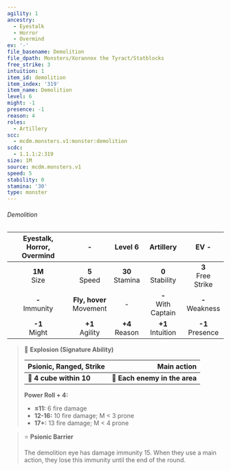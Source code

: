```yaml
---
agility: 1
ancestry:
  - Eyestalk
  - Horror
  - Overmind
ev: '-'
file_basename: Demolition
file_dpath: Monsters/Xorannox the Tyract/Statblocks
free_strike: 3
intuition: 1
item_id: demolition
item_index: '319'
item_name: Demolition
level: 6
might: -1
presence: -1
reason: 4
roles:
  - Artillery
scc:
  - mcdm.monsters.v1:monster:demolition
scdc:
  - 1.1.1:2:319
size: 1M
source: mcdm.monsters.v1
speed: 5
stability: 0
stamina: '30'
type: monster
---
```


###### Demolition

| Eyestalk, Horror, Overmind |              -               |       Level 6       |        Artillery        |          EV -          |
| :------------------------: | :--------------------------: | :-----------------: | :---------------------: | :--------------------: |
|      **1M**<br/> Size      |       **5**<br/> Speed       | **30**<br/> Stamina |  **0**<br/> Stability   | **3**<br/> Free Strike |
|    **-**<br/> Immunity     | **Fly, hover**<br/> Movement |          -          | **-**<br/> With Captain |  **-**<br/> Weakness   |
|     **-1**<br/> Might      |     **+1**<br/> Agility      | **+4**<br/> Reason  |  **+1**<br/> Intuition  |  **-1**<br/> Presence  |

<!-- -->
> 🔳 **Explosion (Signature Ability)**
>
> | **Psionic, Ranged, Strike** |               **Main action** |
> | --------------------------- | ----------------------------: |
> | **📏 4 cube within 10**     | **🎯 Each enemy in the area** |
>
> **Power Roll + 4:**
>
> - **≤11:** 6 fire damage
> - **12-16:** 10 fire damage; M < 3 prone
> - **17+:** 13 fire damage; M < 4 prone

<!-- -->
> ⭐️ **Psionic Barrier**
>
> The demolition eye has damage immunity 15. When they use a main action, they lose this immunity until the end of the round.
